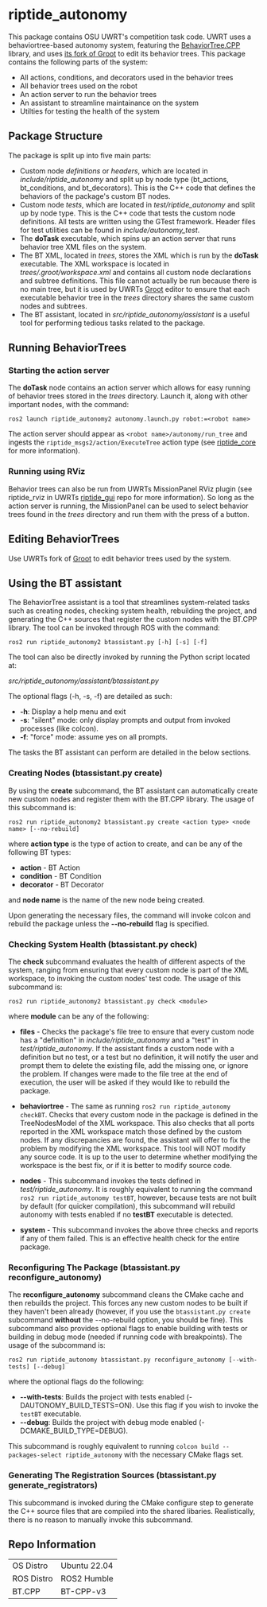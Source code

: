 # riptide_autonomy
This package contains OSU UWRT's competition task code. UWRT uses a behaviortree-based autonomy system, featuring the [BehaviorTree.CPP](https://behaviortree.dev) library, and uses [its fork of Groot](https://github.com/osu-uwrt/Groot) to edit its behavior trees. This package contains the following parts of the system:

- All actions, conditions, and decorators used in the behavior trees
- All behavior trees used on the robot
- An action server to run the behavior trees
- An assistant to streamline maintainance on the system
- Utilties for testing the health of the system

## Package Structure
The package is split up into five main parts:

- Custom node *definitions* or *headers*, which are located in *include/riptide_autonomy* and split up by node type (bt_actions, bt_conditions, and bt_decorators). This is the C++ code that defines the behaviors of the package's custom BT nodes.
- Custom node *tests*, which are located in *test/riptide_autonomy* and split up by node type. This is the C++ code that tests the custom node definitions. All tests are written using the GTest framework. Header files for test utilities can be found in *include/autonomy_test*.
- The **doTask** executable, which spins up an action server that runs behavior tree XML files on the system.
- The BT XML, located in *trees*, stores the XML which is run by the **doTask** executable. The XML workspace is located in *trees/.groot/workspace.xml* and contains all custom node declarations and subtree definitions. This file cannot actually be run because there is no main tree, but it is used by UWRTs [Groot](https://github.com/osu-uwrt/Groot) editor to ensure that each executable behavior tree in the *trees* directory shares the same custom nodes and subtrees. 
- The BT assistant, located in *src/riptide_autonomy/assistant* is a useful tool for performing tedious tasks related to the package.

## Running BehaviorTrees
### Starting the action server
The **doTask** node contains an action server which allows for easy running of behavior trees stored in the *trees* directory. Launch it, along with other important nodes, with the command:

```ros2 launch riptide_autonomy2 autonomy.launch.py robot:=<robot name>```

The action server should appear as ```<robot name>/autonomy/run_tree``` and ingests the ```riptide_msgs2/action/ExecuteTree``` action type (see [riptide_core](github.com/osu-uwrt/riptide_core) for more information). 

### Running using RViz
Behavior trees can also be run from UWRTs MissionPanel RViz plugin (see riptide_rviz in UWRTs [riptide_gui](https://github.com/osu-uwrt/riptide_gui) repo for more information). So long as the action server is running, the MissionPanel can be used to select behavior trees found in the *trees* directory and run them with the press of a button.

## Editing BehaviorTrees
Use UWRTs fork of [Groot](https://github.com/osu-uwrt/Groot) to edit behavior trees used by the system.

## Using the BT assistant
The BehaviorTree assistant is a tool that streamlines system-related tasks such as creating nodes, checking system health, rebuilding the project, and generating the C++ sources that register the custom nodes with the BT.CPP library. The tool can be invoked through ROS with the command:

```ros2 run riptide_autonomy2 btassistant.py [-h] [-s] [-f]```

The tool can also be directly invoked by running the Python script located at:

*src/riptide_autonomy/assistant/btassistant.py*

The optional flags (-h, -s, -f) are detailed as such:
- **-h**: Display a help menu and exit
- **-s**: "silent" mode: only display prompts and output from invoked processes (like colcon). 
- **-f**: "force" mode: assume yes on all prompts.

The tasks the BT assistant can perform are detailed in the below sections.

### Creating Nodes (**btassistant.py create**)
By using the **create** subcommand, the BT assistant can automatically create new custom nodes and register them with the BT.CPP library. The usage of this subcommand is:

```ros2 run riptide_autonomy2 btassistant.py create <action type> <node name> [--no-rebuild]```

where **action type** is the type of action to create, and can be any of the following BT types:

- **action** - BT Action
- **condition** - BT Condition
- **decorator** - BT Decorator

and **node name** is the name of the new node being created.

Upon generating the necessary files, the command will invoke colcon and rebuild the package unless the **--no-rebuild** flag is specified.

### Checking System Health (**btassistant.py check**)
The **check** subcommand evaluates the health of different aspects of the system, ranging from ensuring that every custom node is part of the XML workspace, to invoking the custom nodes' test code. The usage of this subcommand is:

```ros2 run riptide_autonomy2 btassistant.py check <module>```

where **module** can be any of the following:

- **files** - Checks the package's file tree to ensure that every custom node has a "definition" in *include/riptide_autonomy* and a "test" in *test/riptide_autonomy*. If the assistant finds a custom node with a definition but no test, or a test but no definition, it will notify the user and prompt them to delete the existing file, add the missing one, or ignore the problem. If changes were made to the file tree at the end of execution, the user will be asked if they would like to rebuild the package.

- **behaviortree** - The same as running ```ros2 run riptide_autonomy checkBT```. Checks that every custom node in the package is defined in the TreeNodesModel of the XML workspace. This also checks that all ports reported in the XML workspace match those defined by the custom nodes. If any discrepancies are found, the assistant will offer to fix the problem by modifying the XML workspace. This tool will NOT modify any source code. It is up to the user to determine whether modifying the workspace is the best fix, or if it is better to modify source code. 

- **nodes** - This subcommand invokes the tests defined in *test/riptide_autonomy*. It is roughly equivalent to running the command ```ros2 run riptide_autonomy testBT```, however, because tests are not built by default (for quicker compilation), this subcommand will rebuild autonomy with tests enabled if no **testBT** executable is detected.

- **system** - This subcommand invokes the above three checks and reports if any of them failed. This is an effective health check for the entire package.

### Reconfiguring The Package (**btassistant.py reconfigure_autonomy**)
The **reconfigure_autonomy** subcommand cleans the CMake cache and then rebuilds the project. This forces any new custom nodes to be built if they haven't been already (however, if you use the ```btassistant.py create``` subcommand **without** the --no-rebuild option, you should be fine). This subcommand also provides optional flags to enable building with tests or building in debug mode (needed if running code with breakpoints). The usage of the subcommand is:

```ros2 run riptide_autonomy btassistant.py reconfigure_autonomy [--with-tests] [--debug]```

where the optional flags do the following:

- **--with-tests**: Builds the project with tests enabled (-DAUTONOMY_BUILD_TESTS=ON). Use this flag if you wish to invoke the ```testBT``` executable.
- **--debug**: Builds the project with debug mode enabled (-DCMAKE_BUILD_TYPE=DEBUG).

This subcommand is roughly equivalent to running ```colcon build --packages-select riptide_autonomy``` with the necessary CMake flags set.

### Generating The Registration Sources (**btassistant.py generate_registrators**)
This subcommand is invoked during the CMake configure step to generate the C++ source files that are compiled into the shared libaries. Realistically, there is no reason to manually invoke this subcommand.

## Repo Information
|            |              |
|------------|--------------|
| OS Distro  | Ubuntu 22.04 |
| ROS Distro | ROS2 Humble  |
| BT.CPP     | BT-CPP-v3
